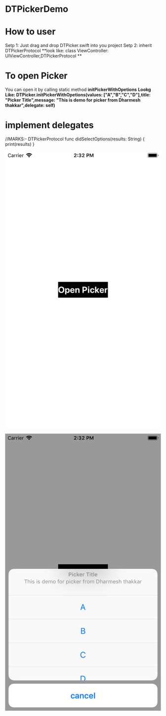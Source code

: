 # DTPickerDemo

# How to user
Setp 1: Just drag and drop DTPicker.swift into you project 
Setp 2: inherit DTPickerProtocol 
**look like: class ViewController: UIViewController,DTPickerProtocol **

# To open Picker
You can open it by calling static method **initPickerWithOpetions**
**Lookg Like: DTPicker.initPickerWithOpetions(values: ["A","B","C","D"],title: "Picker Title",message: "This is demo for picker from Dharmesh thakkar",delegate: self)**

# implement delegates
 //MARKS:- DTPickerProtocol
    func didSelectOptions(results: String) {
        print(results)
    }

![alt text](https://raw.githubusercontent.com/Dharm23/DTPickerDemo/master/Simulator%20Screen%20Shot%20-%20iPhone%208%20-%202019-08-28%20at%2014.32.09.png)

![alt text](https://raw.githubusercontent.com/Dharm23/DTPickerDemo/master/Simulator%20Screen%20Shot%20-%20iPhone%208%20-%202019-08-28%20at%2014.32.10.png)
